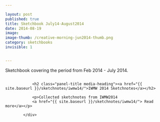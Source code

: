```yaml
---

layout: post
published: true
title: Sketchbook July14-August2014
date: 2014-08-19
image:
image-thumb: /creative-morning-jun2014-thumb.png
category: sketchbooks
invisible: 1


---
```


Sketchbook covering the period from Feb 2014 - July 2014.  



<section>
			<div class="panel">
				<a href="{{ site.baseurl }}/sketchnotes/iwmw14/"><img src="{{ site.baseurl }}images//iwmw14/iwmw14-vision-panel-thumb.jpg" alt="" class="img-responsive"></a>

				<h2 class="panel-title media-heading"><a href="{{ site.baseurl }}/sketchnotes/iwmw14/">IWMW 2014 Sketchnotes</a></h2>

				<p>Collected sketchnotes from IWMW2014
				<a href="{{ site.baseurl }}/sketchnotes/iwmw14/"> Read more</a></p>

			</div>
</section>

